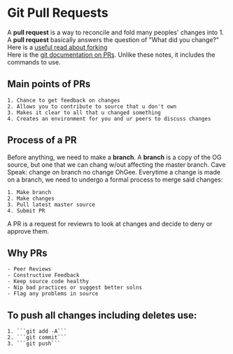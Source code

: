 # Git Pull Requests
A **pull request** is a way to reconcile and fold many peoples' changes into 1.
A **pull request** basically answers the question of "What did you change?" 
Here is a [useful read about forking](https://www.toolsqa.com/git/difference-between-git-clone-and-git-fork/)  
Here is the [git documentation on PRs](https://git-scm.com/docs/git-request-pull). Unlike these notes, it includes the commands to use.

## Main points of PRs
    1. Chance to get feedback on changes
    2. Allows you to contribute to source that u don't own
    3. Makes it clear to all that u changed something
    4. Creates an environment for you and ur peers to discuss changes

## Process of a PR
Before anything, we need to make a **branch**. A **branch** is a copy of the OG
source, but one that we can chang w/out affecting the master branch. Cave Speak:
change on branch no change OhGee. Everytime a change is made on a branch, we 
need to undergo a formal process to merge said changes:

    1. Make branch
    2. Make changes  
    3. Pull latest master source
    4. Submit PR

A PR is a request for reviewrs to look at changes and decide to deny or approve
them.

## Why PRs
    - Peer Reviews
    - Constructive Feedback
    - Keep source code healthy
    - Nip bad practices or suggest better solns
    - Flag any problems in source 

## To push all changes including deletes use:  
    1. ```git add -A```  
    2. ```git commit```  
    3. ```git push```  

